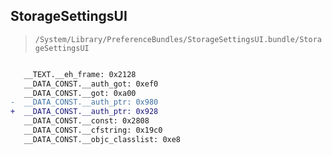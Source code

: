 ## StorageSettingsUI

> `/System/Library/PreferenceBundles/StorageSettingsUI.bundle/StorageSettingsUI`

```diff

   __TEXT.__eh_frame: 0x2128
   __DATA_CONST.__auth_got: 0xef0
   __DATA_CONST.__got: 0xa00
-  __DATA_CONST.__auth_ptr: 0x980
+  __DATA_CONST.__auth_ptr: 0x928
   __DATA_CONST.__const: 0x2808
   __DATA_CONST.__cfstring: 0x19c0
   __DATA_CONST.__objc_classlist: 0xe8

```
